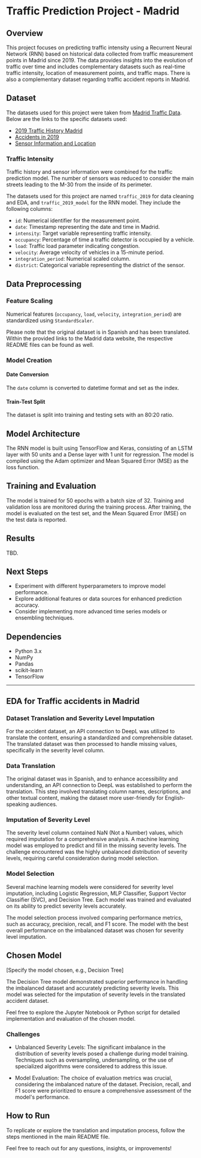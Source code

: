 # Traffic Prediction Project - Madrid

## Overview

This project focuses on predicting traffic intensity using a Recurrent Neural Network (RNN) based on historical data collected from traffic measurement points in Madrid since 2019. The data provides insights into the evolution of traffic over time and includes complementary datasets such as real-time traffic intensity, location of measurement points, and traffic maps. There is also a complementary dataset regarding traffic accident reports in Madrid.

## Dataset

The datasets used for this project were taken from [Madrid Traffic Data](https://datos.madrid.es/portal/site/egob/menuitem.9e1e2f6404558187cf35cf3584f1a5a0/?vgnextoid=374512b9ace9f310VgnVCM100000171f5a0aRCRD&vgnextchannel=374512b9ace9f310VgnVCM100000171f5a0aRCRD&vgnextfmt=default). Below are the links to the specific datasets used:

- [2019 Traffic History Madrid](https://datos.madrid.es/portal/site/egob/menuitem.c05c1f754a33a9fbe4b2e4b284f1a5a0/?vgnextoid=02f2c23866b93410VgnVCM1000000b205a0aRCRD&vgnextchannel=374512b9ace9f310VgnVCM100000171f5a0aRCRD)
- [Accidents in 2019](https://datos.madrid.es/portal/site/egob/menuitem.c05c1f754a33a9fbe4b2e4b284f1a5a0/?vgnextoid=7c2843010d9c3610VgnVCM2000001f4a900aRCRD&vgnextchannel=374512b9ace9f310VgnVCM100000171f5a0aRCRD)
- [Sensor Information and Location](https://datos.madrid.es/portal/site/egob/menuitem.c05c1f754a33a9fbe4b2e4b284f1a5a0/?vgnextoid=ee941ce6ba6d3410VgnVCM1000000b205a0aRCRD&vgnextchannel=374512b9ace9f310VgnVCM100000171f5a0aRCRD)

### Traffic Intensity

Traffic history and sensor information were combined for the traffic prediction model. The number of sensors was reduced to consider the main streets leading to the M-30 from the inside of its perimeter.

The datasets used for this project are named `traffic_2019` for data cleaning and EDA, and `traffic_2019_model` for the RNN model. They include the following columns:

- `id`: Numerical identifier for the measurement point.
- `date`: Timestamp representing the date and time in Madrid.
- `intensity`: Target variable representing traffic intensity.
- `occupancy`: Percentage of time a traffic detector is occupied by a vehicle.
- `load`: Traffic load parameter indicating congestion.
- `velocity`: Average velocity of vehicles in a 15-minute period.
- `integration_period`: Numerical scaled column.
- `district`: Categorical variable representing the district of the sensor.

## Data Preprocessing

### Feature Scaling

Numerical features (`occupancy`, `load`, `velocity`, `integration_period`) are standardized using `StandardScaler`.

Please note that the original dataset is in Spanish and has been translated. Within the provided links to the Madrid data website, the respective README files can be found as well.

### Model Creation

#### Date Conversion

The `date` column is converted to datetime format and set as the index.

#### Train-Test Split

The dataset is split into training and testing sets with an 80:20 ratio.

## Model Architecture

The RNN model is built using TensorFlow and Keras, consisting of an LSTM layer with 50 units and a Dense layer with 1 unit for regression. The model is compiled using the Adam optimizer and Mean Squared Error (MSE) as the loss function.

## Training and Evaluation

The model is trained for 50 epochs with a batch size of 32. Training and validation loss are monitored during the training process. After training, the model is evaluated on the test set, and the Mean Squared Error (MSE) on the test data is reported.

## Results

TBD.

## Next Steps

- Experiment with different hyperparameters to improve model performance.
- Explore additional features or data sources for enhanced prediction accuracy.
- Consider implementing more advanced time series models or ensembling techniques.

## Dependencies

- Python 3.x
- NumPy
- Pandas
- scikit-learn
- TensorFlow

---


## EDA for Traffic accidents in Madrid

### Dataset Translation and Severity Level Imputation

For the accident dataset, an API connection to DeepL was utilized to translate the content, ensuring a standardized and comprehensible dataset. The translated dataset was then processed to handle missing values, specifically in the severity level column.

### Data Translation

The original dataset was in Spanish, and to enhance accessibility and understanding, an API connection to DeepL was established to perform the translation. This step involved translating column names, descriptions, and other textual content, making the dataset more user-friendly for English-speaking audiences.

### Imputation of Severity Level

The severity level column contained NaN (Not a Number) values, which required imputation for a comprehensive analysis. A machine learning model was employed to predict and fill in the missing severity levels. The challenge encountered was the highly unbalanced distribution of severity levels, requiring careful consideration during model selection.

### Model Selection

Several machine learning models were considered for severity level imputation, including Logistic Regression, MLP Classifier, Support Vector Classifier (SVC), and Decision Tree. Each model was trained and evaluated on its ability to predict severity levels accurately.

The model selection process involved comparing performance metrics, such as accuracy, precision, recall, and F1 score. The model with the best overall performance on the imbalanced dataset was chosen for severity level imputation.

## Chosen Model

[Specify the model chosen, e.g., Decision Tree]

The Decision Tree model demonstrated superior performance in handling the imbalanced dataset and accurately predicting severity levels. This model was selected for the imputation of severity levels in the translated accident dataset.

Feel free to explore the Jupyter Notebook or Python script for detailed implementation and evaluation of the chosen model.

### Challenges

- Unbalanced Severity Levels: The significant imbalance in the distribution of severity levels posed a challenge during model training. Techniques such as oversampling, undersampling, or the use of specialized algorithms were considered to address this issue.

- Model Evaluation: The choice of evaluation metrics was crucial, considering the imbalanced nature of the dataset. Precision, recall, and F1 score were prioritized to ensure a comprehensive assessment of the model's performance.

## How to Run

To replicate or explore the translation and imputation process, follow the steps mentioned in the main README file.

Feel free to reach out for any questions, insights, or improvements!
